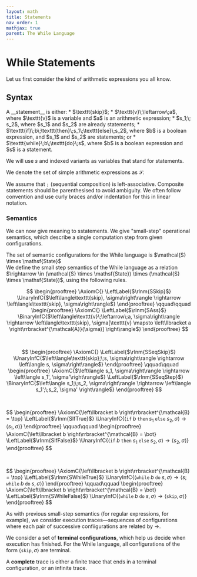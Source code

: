 ```yaml
---
layout: math
title: Statements
nav_order: 1
mathjax: true
parent: The While Language
---
```


# While Statements

Let us first consider the kind of arithmetic expressions you all know.

## Syntax

<div class="defn" markdown="1">
A __statement__ is either:
* $\texttt{skip}$;
* $\texttt{v}\;\leftarrow\;a$, where $\texttt{v}$ is a variable and $a$ is an arithmetic expression;
* $s_1;\; s_2$, where $s_1$ and $s_2$ are already statements;
* $\texttt{if}\;b\;\texttt{then}\;s_1\;\texttt{else}\;s_2$, where $b$ is a boolean expression, and $s_1$ and $s_2$ are statements; or
* $\texttt{while}\;b\;\texttt{do}\;s$, where $b$ is a boolean expression and $s$ is a statement.

We will use $s$ and indexed variants as variables that stand for statements.

We denote the set of simple arithmetic expressions as $\mathcal{S}$.
</div>

We assume that $\texttt{;}$ (sequential composition) is left-associative.
Composite statements should be parenthesised to avoid ambiguity. We often
follow convention and use curly braces and/or indentation for this in linear
notation.

### Semantics

We can now give meaning to sstatements. We give "small-step" operational
semantics, which describe a single computation step from given configurations.

<div class="defn" markdown="1">
The set of semantic configurations for the While language is $\mathcal{S} \times \mathsf{State}$
</div>

<div class="defn" markdown="1">
We define the small step semantics of the While language as a relation
$\rightarrow \in (\mathcal{S} \times \mathsf{State}) \times (\mathcal{S} \times \mathsf{State})$,
using the following rules.

$$
\begin{prooftree}
\AxiomC{}
\LeftLabel{$\rlnm{SSkip}$}
\UnaryInfC{$\left\langle\texttt{skip}, \sigma\right\rangle \rightarrow \left\langle\texttt{skip}, \sigma\right\rangle$}
\end{prooftree}
\qquad\qquad
\begin{prooftree}
\AxiomC{}
\LeftLabel{$\rlnm{SAss}$}
\BinaryInfC{$\left\langle\texttt{v}\;\leftarrow\;a, \sigma\right\rangle \rightarrow \left\langle\texttt{skip}, \sigma[\texttt{v} \mapsto \left\llbracket a \right\rrbracket^{\mathcal{A}}(\sigma)] \right\rangle$}
\end{prooftree}
$$

<br/>

$$
\begin{prooftree}
\AxiomC{}
\LeftLabel{$\rlnm{SSeqSkip}$}
\UnaryInfC{$\left\langle\texttt{skip};\;s, \sigma\right\rangle \rightarrow \left\langle s, \sigma\right\rangle$}
\end{prooftree}
\qquad\qquad
\begin{prooftree}
\AxiomC{$\left\langle s_1, \sigma\right\rangle \rightarrow \left\langle s_1', \sigma'\right\rangle$}
\LeftLabel{$\rlnm{SSeqStep}$}
\BinaryInfC{$\left\langle s_1;\;s_2, \sigma\right\rangle \rightarrow \left\langle s_1';\;s_2, \sigma' \right\rangle$}
\end{prooftree}
$$

<br/>

$$
\begin{prooftree}
\AxiomC{\left\llbracket b \right\rrbracket^{\mathcal{B} = \top}
\LeftLabel{$\rlnm{SIfTrue}$}
\UnaryInfC{$\left\langle\texttt{if}\;b\;\texttt{then}\;s_1\;\texttt{else}\;s_2, \sigma\right\rangle \rightarrow \left\langle s_1, \sigma\right\rangle$}
\end{prooftree}
\qquad\qquad
\begin{prooftree}
\AxiomC{\left\llbracket b \right\rrbracket^{\mathcal{B} = \bot}
\LeftLabel{$\rlnm{SIfFalse}$}
\UnaryInfC{$\left\langle\texttt{if}\;b\;\texttt{then}\;s_1\;\texttt{else}\;s_2, \sigma\right\rangle \rightarrow \left\langle s_2, \sigma\right\rangle$}
\end{prooftree}
$$

<br/>

$$
\begin{prooftree}
\AxiomC{\left\llbracket b \right\rrbracket^{\mathcal{B} = \top}
\LeftLabel{$\rlnm{SWhileTrue}$}
\UnaryInfC{$\left\langle\texttt{while}\;b\;\texttt{do}\;s, \sigma\right\rangle \rightarrow \left\langle s;\;\texttt{while}\;b\;\texttt{do}\;s, \sigma\right\rangle$}
\end{prooftree}
\qquad\qquad
\begin{prooftree}
\AxiomC{\left\llbracket b \right\rrbracket^{\mathcal{B} = \bot}
\LeftLabel{$\rlnm{SWhileFalse}$}
\UnaryInfC{$\left\langle\texttt{while}\;b\;\texttt{do}\;s, \sigma\right\rangle \rightarrow \left\langle \texttt{skip}, \sigma\right\rangle$}
\end{prooftree}
$$
</div>

As with previous small-step semantics (for regular expressions, for example),
we consider execution traces—sequences of configurations where each pair of
successive confiigurations are related by $\rightarrow$.

We consider a set of __terminal configurations__, which help us decide when
execution has finished. For the While language, all configurations of the form
$\left\langle \texttt{skip}, \sigma \right\rangle$ are terminal.

A __complete__ trace is either a finite trace that ends in a terminal
configuration, or an infinite trace.
